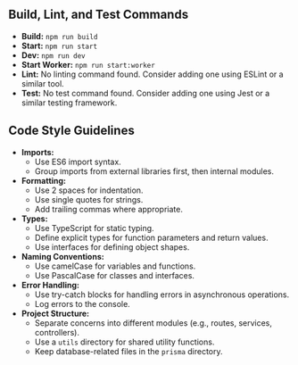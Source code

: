 ## Build, Lint, and Test Commands

- **Build:** `npm run build`
- **Start:** `npm run start`
- **Dev:** `npm run dev`
- **Start Worker:** `npm run start:worker`
- **Lint:** No linting command found. Consider adding one using ESLint or a similar tool.
- **Test:** No test command found. Consider adding one using Jest or a similar testing framework.

## Code Style Guidelines

- **Imports:**
  - Use ES6 import syntax.
  - Group imports from external libraries first, then internal modules.
- **Formatting:**
  - Use 2 spaces for indentation.
  - Use single quotes for strings.
  - Add trailing commas where appropriate.
- **Types:**
  - Use TypeScript for static typing.
  - Define explicit types for function parameters and return values.
  - Use interfaces for defining object shapes.
- **Naming Conventions:**
  - Use camelCase for variables and functions.
  - Use PascalCase for classes and interfaces.
- **Error Handling:**
  - Use try-catch blocks for handling errors in asynchronous operations.
  - Log errors to the console.
- **Project Structure:**
  - Separate concerns into different modules (e.g., routes, services, controllers).
  - Use a `utils` directory for shared utility functions.
  - Keep database-related files in the `prisma` directory.
